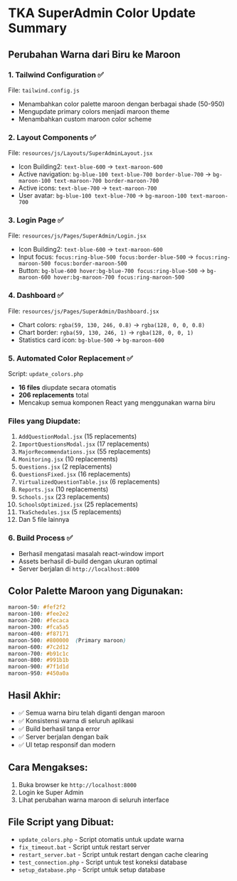 # TKA SuperAdmin Color Update Summary

## Perubahan Warna dari Biru ke Maroon

### 1. **Tailwind Configuration** ✅

File: `tailwind.config.js`

-   Menambahkan color palette maroon dengan berbagai shade (50-950)
-   Mengupdate primary colors menjadi maroon theme
-   Menambahkan custom maroon color scheme

### 2. **Layout Components** ✅

File: `resources/js/Layouts/SuperAdminLayout.jsx`

-   Icon Building2: `text-blue-600` → `text-maroon-600`
-   Active navigation: `bg-blue-100 text-blue-700 border-blue-700` → `bg-maroon-100 text-maroon-700 border-maroon-700`
-   Active icons: `text-blue-700` → `text-maroon-700`
-   User avatar: `bg-blue-100 text-blue-700` → `bg-maroon-100 text-maroon-700`

### 3. **Login Page** ✅

File: `resources/js/Pages/SuperAdmin/Login.jsx`

-   Icon Building2: `text-blue-600` → `text-maroon-600`
-   Input focus: `focus:ring-blue-500 focus:border-blue-500` → `focus:ring-maroon-500 focus:border-maroon-500`
-   Button: `bg-blue-600 hover:bg-blue-700 focus:ring-blue-500` → `bg-maroon-600 hover:bg-maroon-700 focus:ring-maroon-500`

### 4. **Dashboard** ✅

File: `resources/js/Pages/SuperAdmin/Dashboard.jsx`

-   Chart colors: `rgba(59, 130, 246, 0.8)` → `rgba(128, 0, 0, 0.8)`
-   Chart border: `rgba(59, 130, 246, 1)` → `rgba(128, 0, 0, 1)`
-   Statistics card icon: `bg-blue-500` → `bg-maroon-600`

### 5. **Automated Color Replacement** ✅

Script: `update_colors.php`

-   **16 files** diupdate secara otomatis
-   **206 replacements** total
-   Mencakup semua komponen React yang menggunakan warna biru

### Files yang Diupdate:

1. `AddQuestionModal.jsx` (15 replacements)
2. `ImportQuestionsModal.jsx` (17 replacements)
3. `MajorRecommendations.jsx` (55 replacements)
4. `Monitoring.jsx` (10 replacements)
5. `Questions.jsx` (2 replacements)
6. `QuestionsFixed.jsx` (16 replacements)
7. `VirtualizedQuestionTable.jsx` (6 replacements)
8. `Reports.jsx` (10 replacements)
9. `Schools.jsx` (23 replacements)
10. `SchoolsOptimized.jsx` (25 replacements)
11. `TkaSchedules.jsx` (5 replacements)
12. Dan 5 file lainnya

### 6. **Build Process** ✅

-   Berhasil mengatasi masalah react-window import
-   Assets berhasil di-build dengan ukuran optimal
-   Server berjalan di `http://localhost:8000`

## Color Palette Maroon yang Digunakan:

```css
maroon-50: #fef2f2
maroon-100: #fee2e2
maroon-200: #fecaca
maroon-300: #fca5a5
maroon-400: #f87171
maroon-500: #800000  (Primary maroon)
maroon-600: #7c2d12
maroon-700: #b91c1c
maroon-800: #991b1b
maroon-900: #7f1d1d
maroon-950: #450a0a
```

## Hasil Akhir:

-   ✅ Semua warna biru telah diganti dengan maroon
-   ✅ Konsistensi warna di seluruh aplikasi
-   ✅ Build berhasil tanpa error
-   ✅ Server berjalan dengan baik
-   ✅ UI tetap responsif dan modern

## Cara Mengakses:

1. Buka browser ke `http://localhost:8000`
2. Login ke Super Admin
3. Lihat perubahan warna maroon di seluruh interface

## File Script yang Dibuat:

-   `update_colors.php` - Script otomatis untuk update warna
-   `fix_timeout.bat` - Script untuk restart server
-   `restart_server.bat` - Script untuk restart dengan cache clearing
-   `test_connection.php` - Script untuk test koneksi database
-   `setup_database.php` - Script untuk setup database

